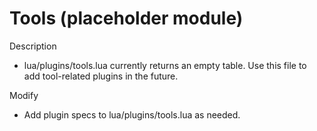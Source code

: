 # Tools (placeholder module)

Description
- lua/plugins/tools.lua currently returns an empty table. Use this file to add tool-related plugins in the future.

Modify
- Add plugin specs to lua/plugins/tools.lua as needed.
